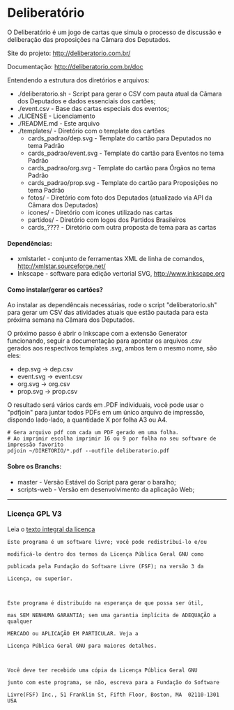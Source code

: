 Deliberatório
=============

O Deliberatório é um jogo de cartas que simula o processo de discussão e deliberação das proposições na Câmara dos Deputados.

Site do projeto: http://deliberatorio.com.br/

Documentação: http://deliberatorio.com.br/doc


Entendendo a estrutura dos diretórios e arquivos:

- ./deliberatorio.sh - Script para gerar o CSV com pauta atual da Câmara dos Deputados e dados essenciais dos cartões;
- ./event.csv - Base das cartas especiais dos eventos;
- ./LICENSE - Licenciamento
- ./README.md - Este arquivo
- ./templates/ - Diretório com o template dos cartões
  - cards_padrao/dep.svg - Template do cartão para Deputados no tema Padrão
  - cards_padrao/event.svg - Template do cartão para Eventos no tema Padrão
  - cards_padrao/org.svg - Template do cartão para Órgãos no tema Padrão
  - cards_padrao/prop.svg - Template do cartão para Proposições no tema Padrão
  - fotos/ - Diretório com foto dos Deputados (atualizado via API da Câmara dos Deputados)
  - icones/ - Diretório com icones utilizado nas cartas
  - partidos/ - Diretório com logos dos Partidos Brasileiros
  - cards_???? - Diretório com outra proposta de tema para as cartas

#### Dependências:

- xmlstarlet - conjunto de ferramentas XML de linha de comandos, <http://xmlstar.sourceforge.net/>
- Inkscape - software para edição vertorial SVG, <http://www.inkscape.org>

#### Como instalar/gerar os cartões?

Ao instalar as dependêncais necessárias, rode o script "deliberatorio.sh" para gerar um CSV das atividades atuais que estão pautada para esta próxima semana na Câmara dos Deputados.

O próximo passo é abrir o Inkscape com a extensão Generator funcionando, seguir a documentação para apontar os arquivos .csv gerados aos respectivos templates .svg,  ambos tem o mesmo nome, são eles:

- dep.svg -> dep.csv
- event.svg -> event.csv
- org.svg -> org.csv
- prop.svg -> prop.csv

O resultado será vários cards em .PDF individuais, você pode usar o "pdfjoin" para juntar todos PDFs em um único arquivo de impressão, dispondo lado-lado, a quantidade X por folha A3 ou A4.

    # Gera arquivo pdf com cada um PDF gerado em uma folha. 
    # Ao imprimir escolha imprimir 16 ou 9 por folha no seu software de impressão favorito
    pdjoin ~/DIRETORIO/*.pdf --outfile deliberatorio.pdf


#### Sobre os Branchs:

- master - Versão Estável do Script para gerar o baralho;
- scripts-web - Versão em desenvolvimento da aplicação Web;

---

### Licença GPL V3

Leia o [texto integral da licença](https://github.com/sbvirtual/deliberatorio/blob/master/LICENSE)

    
    Este programa é um software livre; você pode redistribuí-lo e/ou 

    modificá-lo dentro dos termos da Licença Pública Geral GNU como 

    publicada pela Fundação do Software Livre (FSF); na versão 3 da 

    Licença, ou superior.



    Este programa é distribuído na esperança de que possa ser útil, 

    mas SEM NENHUMA GARANTIA; sem uma garantia implícita de ADEQUAÇÃO a qualquer

    MERCADO ou APLICAÇÃO EM PARTICULAR. Veja a

    Licença Pública Geral GNU para maiores detalhes.



    Você deve ter recebido uma cópia da Licença Pública Geral GNU

    junto com este programa, se não, escreva para a Fundação do Software

    Livre(FSF) Inc., 51 Franklin St, Fifth Floor, Boston, MA  02110-1301  USA

